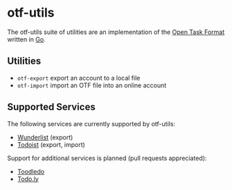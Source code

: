 # otf-utils

The otf-utils suite of utilities are an implementation of the [Open Task Format](https://github.com/tternes/otf) written in [Go](http://golang.org).

## Utilities

* `otf-export` export an account to a local file
* `otf-import` import an OTF file into an online account

## Supported Services

The following services are currently supported by otf-utils:

* [Wunderlist](https://www.wunderlist.com) (export)
* [Todoist](http://todoist.com) (export, import)

Support for additional services is planned (pull requests appreciated):

* [Toodledo](http://www.toodledo.com)
* [Todo.ly](http://todo.ly/ApiWiki/)
